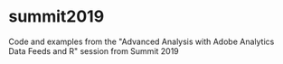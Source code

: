 # summit2019
Code and examples from the "Advanced Analysis with Adobe Analytics Data Feeds and R" session from Summit 2019

